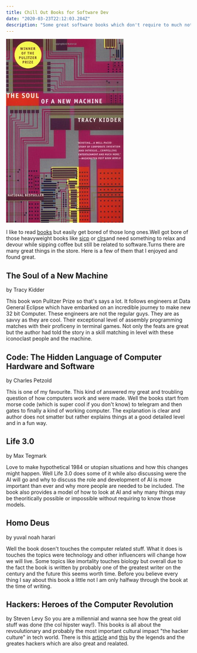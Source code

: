 ```yaml
---
title: Chill Out Books for Software Dev  
date: "2020-03-23T22:12:03.284Z"
description: "Some great software books which don't require to much notes :)"
---
```

![alt image](./pic1.jpg)

I like to read [books](https://www.goodreads.com/user/year_in_books/2019/92204653) but easily get bored of those long ones.Well got bore of those heavyweight books like [sicp](https://mitpress.mit.edu/sites/default/files/sicp/full-text/book/book-Z-H-1.html) or [clrs](https://www.amazon.com/Introduction-Algorithms-3rd-MIT-Press/dp/0262033844)and need something to relax and devour while sipping coffee but still be related to software.Turns there are many great things in the store. Here is a few of them that I enjoyed and found great. 

## The Soul of a New Machine 
by Tracy Kidder 

This book won Pulitzer Prize so that's says a lot. It follows engineers at Data General Eclipse which have embarked on an incredible journey to make new 32 bit Computer. These engineers are not the regular guys. They are as savvy as they are cool. Their exceptional level of assembly programming matches with their proficeny in terminal games. Not only the feats are great but the author had told the story in a skill matching in level with these iconoclast people and the machine.


## Code: The Hidden Language of Computer Hardware and Software
by Charles Petzold

This is one of my favourite. This kind of answered my great and troubling question of how computers work and were made. Well the books start from morse code (which is  super cool if you don't know) to telegram and then gates to finally a kind of working computer. The explanation is clear and author does not smatter but rather explains things at a good detailed level and in a fun way. 

## Life 3.0
by Max Tegmark

Love to make hypothetical 1984 or utopian situations and how this changes might happen. Well Life 3.0 does some of it while also discussing were the AI will go and why to discuss the role and development of AI is more important than ever and why more people are needed to be included. The book also provides a model of how to look at AI and why many things may be theoritically possible or impossible without requiring to know those models. 

## Homo Deus
by yuval noah harari

Well the book dosen't touches the computer related stuff. What it does is touches the topics were technology and other influencers will change how we will live. Some topics like imortality touches biology but overall due to the fact the book is written by probably one of the greatest writer on the century and the future this seems worth time. Before you believe every thing I say about this book a little not I am only halfway through the book at the time of writing. 

## Hackers: Heroes of the Computer Revolution
by Steven Levy 
So you are a millennial and wanna see how the great old stuff was done (the col hipster way!). This books is all about the revoulutionary and probably the most important cultural impact "the hacker culture" in tech world. There is this [article](http://www.catb.org/~esr/faqs/hacker-howto.html) and [this](http://www.paulgraham.com/gh.html) by the legends and the greates hackers which are also great and realated.